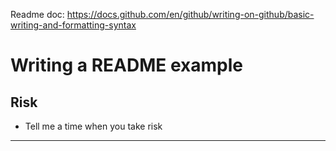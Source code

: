 Readme doc: https://docs.github.com/en/github/writing-on-github/basic-writing-and-formatting-syntax

# Writing a README example

## Risk

- Tell me a time when you take risk

---
